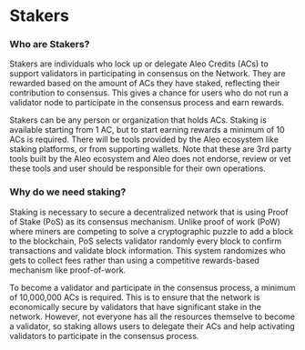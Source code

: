 # Stakers

### Who are Stakers?

Stakers are individuals who lock up or delegate Aleo Credits (ACs) to support validators in participating in consensus on the Network. They are rewarded based on the amount of ACs they have staked, reflecting their contribution to consensus. This gives a chance for users who do not run a validator node to participate in the consensus process and earn rewards.

Stakers can be any person or organization that holds ACs. Staking is available starting from 1 AC, but to start earning rewards a minimum of 10 ACs is required. There will be tools provided by the Aleo ecosystem like staking platforms, or from supporting wallets. Note that these are 3rd party tools built by the Aleo ecosystem and Aleo does not endorse, review or vet these tools and user should be responsible for their own operations.

### Why do we need staking?

Staking is necessary to secure a decentralized network that is using Proof of Stake (PoS) as its consensus mechanism. Unlike proof of work (PoW) where miners are competing to solve a cryptographic puzzle to add a block to the blockchain, PoS selects validator randomly every block to confirm transactions and validate block information. This system randomizes who gets to collect fees rather than using a competitive rewards-based mechanism like proof-of-work.

To become a validator and participate in the consensus process, a minimum of 10,000,000 ACs is required. This is to ensure that the network is economically secure by validators that have significant stake in the network. However, not everyone has all the resources themselve to become a validator, so staking allows users to delegate their ACs and help activating validators to participate in the consensus process.